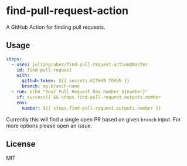 # find-pull-request-action

A GitHub Action for finding pull requests.

## Usage

```yaml
steps:
  - uses: juliangruber/find-pull-request-action@master
    id: find-pull-request
    with:
      github-token: ${{ secrets.GITHUB_TOKEN }}
      branch: my-branch-name
  - run: echo "Your Pull Request has number ${number}"
    if: success() && steps.find-pull-request.outputs.number
    env:
      number: ${{ steps.find-pull-request.outputs.number }}
```

Currently this will find a single open PR based on given `branch` input. For more options please open an issue.

## License

MIT
